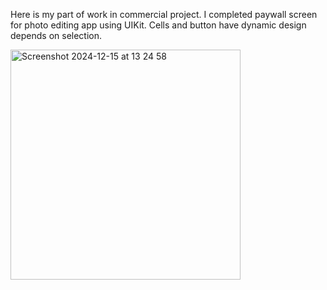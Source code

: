 Here is my part of work in commercial project. I completed paywall screen for photo editing app using UIKit. 
Cells and button have dynamic design depends on selection. 

<img width="368" alt="Screenshot 2024-12-15 at 13 24 58" src="https://github.com/user-attachments/assets/5da3ac18-bbe4-4c40-8d7b-79f474c72d74" />
